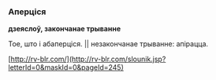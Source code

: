 ### Аперціся
**дзеяслоў, закончанае трыванне**

Тое, што і абаперціся. || незакончанае трыванне: апірацца.

<a rel="author">[http://rv-blr.com/](http://rv-blr.com/slounik.jsp?letterId=0&maskId=0&pageId=245)</a>

